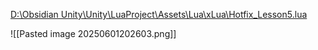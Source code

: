 [D:\Obsidian Unity\Unity\LuaProject\Assets\Lua\xLua\Hotfix_Lesson5.lua](file:///d%3A/Obsidian%20Unity/Unity/LuaProject/Assets/Lua/xLua/Hotfix_Lesson5.lua)

![[Pasted image 20250601202603.png]]